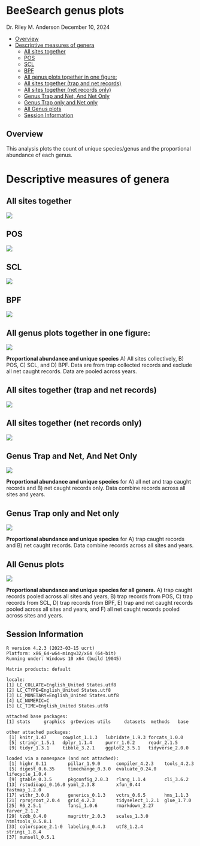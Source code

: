 BeeSearch genus plots
================
Dr. Riley M. Anderson
December 10, 2024

  

- [Overview](#overview)
- [Descriptive measures of genera](#descriptive-measures-of-genera)
  - [All sites together](#all-sites-together)
  - [POS](#pos)
  - [SCL](#scl)
  - [BPF](#bpf)
  - [All genus plots together in one
    figure:](#all-genus-plots-together-in-one-figure)
  - [All sites together (trap and net
    records)](#all-sites-together-trap-and-net-records)
  - [All sites together (net records
    only)](#all-sites-together-net-records-only)
  - [Genus Trap and Net, And Net Only](#genus-trap-and-net-and-net-only)
  - [Genus Trap only and Net only](#genus-trap-only-and-net-only)
  - [All Genus plots](#all-genus-plots)
  - [Session Information](#session-information)

## Overview

This analysis plots the count of unique species/genus and the
proportional abundance of each genus.

# Descriptive measures of genera

## All sites together

![](genus_plots_files/figure-gfm/genera_figs_all_sites-1.png)<!-- -->

## POS

![](genus_plots_files/figure-gfm/genera_figs_pos-1.png)<!-- -->

## SCL

![](genus_plots_files/figure-gfm/genera_figs_scl-1.png)<!-- -->

## BPF

![](genus_plots_files/figure-gfm/genera_figs_bpf-1.png)<!-- -->

## All genus plots together in one figure:

![](genus_plots_files/figure-gfm/genus_plot_one_fig-1.png)<!-- -->

**Proportional abundance and unique species** A) All sites collectively,
B) POS, C) SCL, and D) BPF. Data are from trap collected records and
exclude all net caught records. Data are pooled across years.

## All sites together (trap and net records)

![](genus_plots_files/figure-gfm/genera_figs_all_sites_trap_net-1.png)<!-- -->

## All sites together (net records only)

![](genus_plots_files/figure-gfm/genera_figs_all_sites_nets-1.png)<!-- -->

## Genus Trap and Net, And Net Only

![](genus_plots_files/figure-gfm/trapnet_and_net-1.png)<!-- -->

**Proportional abundance and unique species** for A) all net and trap
caught records and B) net caught records only. Data combine records
across all sites and years.

## Genus Trap only and Net only

![](genus_plots_files/figure-gfm/trap_and_net-1.png)<!-- -->

**Proportional abundance and unique species** for A) trap caught records
and B) net caught records. Data combine records across all sites and
years.

## All Genus plots

![](genus_plots_files/figure-gfm/all_plots-1.png)<!-- -->

**Proportional abundance and unique species for all genera.** A) trap
caught records pooled across all sites and years, B) trap records from
POS, C) trap records from SCL, D) trap records from BPF, E) trap and net
caught records pooled across all sites and years, and F) all net caught
records pooled across sites and years.

## Session Information

    R version 4.2.3 (2023-03-15 ucrt)
    Platform: x86_64-w64-mingw32/x64 (64-bit)
    Running under: Windows 10 x64 (build 19045)

    Matrix products: default

    locale:
    [1] LC_COLLATE=English_United States.utf8 
    [2] LC_CTYPE=English_United States.utf8   
    [3] LC_MONETARY=English_United States.utf8
    [4] LC_NUMERIC=C                          
    [5] LC_TIME=English_United States.utf8    

    attached base packages:
    [1] stats     graphics  grDevices utils     datasets  methods   base     

    other attached packages:
     [1] knitr_1.47      cowplot_1.1.3   lubridate_1.9.3 forcats_1.0.0  
     [5] stringr_1.5.1   dplyr_1.1.4     purrr_1.0.2     readr_2.1.5    
     [9] tidyr_1.3.1     tibble_3.2.1    ggplot2_3.5.1   tidyverse_2.0.0

    loaded via a namespace (and not attached):
     [1] highr_0.11        pillar_1.9.0      compiler_4.2.3    tools_4.2.3      
     [5] digest_0.6.35     timechange_0.3.0  evaluate_0.24.0   lifecycle_1.0.4  
     [9] gtable_0.3.5      pkgconfig_2.0.3   rlang_1.1.4       cli_3.6.2        
    [13] rstudioapi_0.16.0 yaml_2.3.8        xfun_0.44         fastmap_1.2.0    
    [17] withr_3.0.0       generics_0.1.3    vctrs_0.6.5       hms_1.1.3        
    [21] rprojroot_2.0.4   grid_4.2.3        tidyselect_1.2.1  glue_1.7.0       
    [25] R6_2.5.1          fansi_1.0.6       rmarkdown_2.27    farver_2.1.2     
    [29] tzdb_0.4.0        magrittr_2.0.3    scales_1.3.0      htmltools_0.5.8.1
    [33] colorspace_2.1-0  labeling_0.4.3    utf8_1.2.4        stringi_1.8.4    
    [37] munsell_0.5.1    
